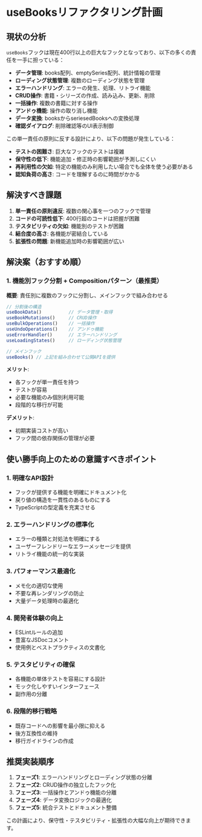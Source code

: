 # useBooksリファクタリング計画

## 現状の分析

`useBooks`フックは現在400行以上の巨大なフックとなっており、以下の多くの責任を一手に担っている：

- **データ管理**: books配列、emptySeries配列、統計情報の管理
- **ローディング状態管理**: 複数のローディング状態を管理
- **エラーハンドリング**: エラーの発生、処理、リトライ機能
- **CRUD操作**: 書籍・シリーズの作成、読み込み、更新、削除
- **一括操作**: 複数の書籍に対する操作
- **アンドゥ機能**: 操作の取り消し機能
- **データ変換**: booksからseriesedBooksへの変換処理
- **確認ダイアログ**: 削除確認等のUI表示制御

この単一責任の原則に反する設計により、以下の問題が発生している：

- **テストの困難さ**: 巨大なフックのテストは複雑
- **保守性の低下**: 機能追加・修正時の影響範囲が予測しにくい
- **再利用性の欠如**: 特定の機能のみ利用したい場合でも全体を使う必要がある
- **認知負荷の高さ**: コードを理解するのに時間がかかる

## 解決すべき課題

1. **単一責任の原則違反**: 複数の関心事を一つのフックで管理
2. **コードの可読性低下**: 400行超のコードは把握が困難
3. **テスタビリティの欠如**: 機能別のテストが困難
4. **結合度の高さ**: 各機能が密結合している
5. **拡張性の問題**: 新機能追加時の影響範囲が広い

## 解決案（おすすめ順）

### 1. 機能別フック分割 + Compositionパターン（最推奨）

**概要**: 責任別に複数のフックに分割し、メインフックで組み合わせる

```typescript
// 分割後の構造
useBookData()          // データ管理・取得
useBookMutations()     // CRUD操作
useBulkOperations()    // 一括操作
useUndoOperations()    // アンドゥ機能
useErrorHandler()      // エラーハンドリング
useLoadingStates()     // ローディング状態管理

// メインフック
useBooks() // 上記を組み合わせて公開APIを提供
```

**メリット**:

- 各フックが単一責任を持つ
- テストが容易
- 必要な機能のみ個別利用可能
- 段階的な移行が可能

**デメリット**:

- 初期実装コストが高い
- フック間の依存関係の管理が必要

## 使い勝手向上のための意識すべきポイント

### 1. **明確なAPI設計**

- フックが提供する機能を明確にドキュメント化
- 戻り値の構造を一貫性のあるものにする
- TypeScriptの型定義を充実させる

### 2. **エラーハンドリングの標準化**

- エラーの種類と対処法を明確にする
- ユーザーフレンドリーなエラーメッセージを提供
- リトライ機能の統一的な実装

### 3. **パフォーマンス最適化**

- メモ化の適切な使用
- 不要な再レンダリングの防止
- 大量データ処理時の最適化

### 4. **開発者体験の向上**

- ESLintルールの追加
- 豊富なJSDocコメント
- 使用例とベストプラクティスの文書化

### 5. **テスタビリティの確保**

- 各機能の単体テストを容易にする設計
- モック化しやすいインターフェース
- 副作用の分離

### 6. **段階的移行戦略**

- 既存コードへの影響を最小限に抑える
- 後方互換性の維持
- 移行ガイドラインの作成

## 推奨実装順序

1. **フェーズ1**: エラーハンドリングとローディング状態の分離
2. **フェーズ2**: CRUD操作の独立したフック化
3. **フェーズ3**: 一括操作とアンドゥ機能の分離
4. **フェーズ4**: データ変換ロジックの最適化
5. **フェーズ5**: 統合テストとドキュメント整備

この計画により、保守性・テスタビリティ・拡張性の大幅な向上が期待できます。
